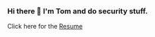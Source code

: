 ### Hi there 👋 I'm Tom and do security stuff. 
Click here for the [Resume](https://www.thisworldthesedays.com/resume2.html)
<!-- Random link clicking
